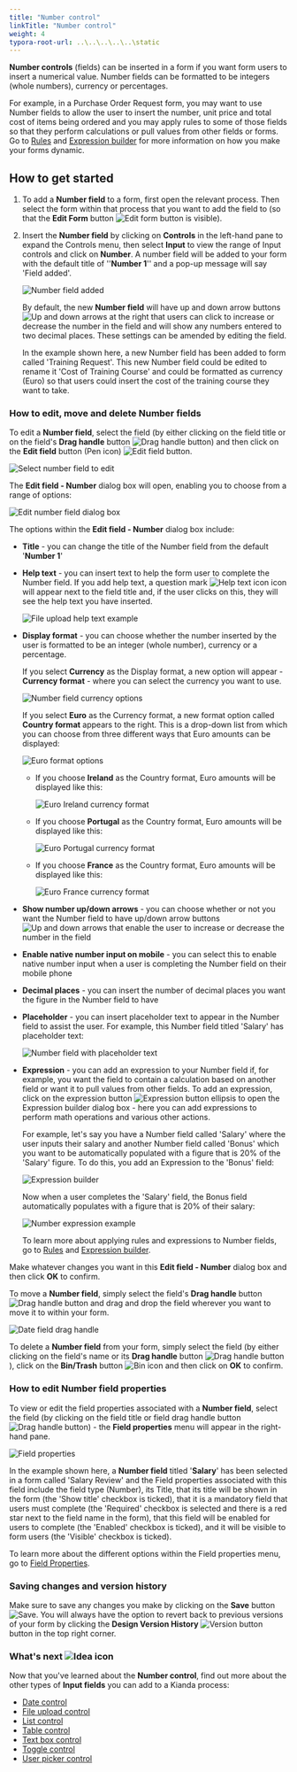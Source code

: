```yaml
---
title: "Number control"
linkTitle: "Number control"
weight: 4
typora-root-url: ..\..\..\..\..\static
---
```


**Number controls** (fields) can be inserted in a form if you want form users to insert a numerical value. Number fields can be formatted to be integers (whole numbers), currency or percentages. 

For example, in a Purchase Order Request form, you may want to use Number fields to allow the user to insert the number, unit price and total cost of items being ordered and you may apply rules to some of those fields so that they perform calculations or pull values from other fields or forms. Go to [Rules](/docs/platform/rules/) and [Expression builder](/docs/platform/rules/general/expression-builder) for more information on how you make your forms dynamic.

## How to get started

1. To add a **Number field** to a form, first open the relevant process. Then select the form within that process that you want to add the field to (so that the **Edit Form** button ![Edit form button](/images/penicon.png) is visible). 

2. Insert the **Number field** by clicking on **Controls** in the left-hand pane to expand the Controls menu, then select **Input** to view the range of Input controls and click on **Number**. A number field will be added to your form with the default title of ''**Number 1**'' and a pop-up message will say 'Field added'.

   ![Number field added](/images/number-field-added.jpg)

   

   By default, the new **Number field** will have up and down arrow buttons ![Up and down arrows](/images/up-down-arrows.jpg) at the right that users can click to increase or decrease the number in the field and will show any numbers entered to two decimal places. These settings can be amended by editing the field. 

   In the example shown here, a new Number field has been added to form called 'Training Request'. This new Number field could be edited to rename it 'Cost of Training Course' and could be formatted as currency (Euro) so that users could insert the cost of the training course they want to take.

   


### How to edit, move and delete Number fields

To edit a **Number field**, select the field (by either clicking on the field title or on the field's **Drag handle** button ![Drag handle button](/images/draghandlewhite-frame.png)) and then click on the **Edit field** button (Pen icon) ![Edit field button](/images/penicon.png). 

![Select number field to edit](/images/number-field-edit2.jpg)

The **Edit field - Number** dialog box will open, enabling you to choose from a range of options:

![Edit number field dialog box](/images/number-edit-dialog.jpg)

The options within the **Edit field - Number** dialog box include:

- **Title** - you can change the title of the Number field from the default '**Number 1**'

- **Help text** - you can insert text to help the form user to complete the Number field. If you add help text, a question mark ![Help text icon](/images/help-icon.jpg) icon will appear next to the field title and, if the user clicks on this, they will see the help text you have inserted.

  ![File upload help text example](/images/number-help-text.jpg)

- **Display format** - you can choose whether the number inserted by the user is formatted to be an integer (whole number), currency or a percentage. 

  If you select **Currency** as the Display format, a new option will appear - **Currency format** - where you can select the currency you want to use.

  ![Number field currency options](/images/number-currency.jpg)

  If you select **Euro** as the Currency format, a new format option called **Country format** appears to the right. This is a drop-down list from which you can choose from three different ways that Euro amounts can be displayed: 

  ![Euro format options](/images/number-euro-format.jpg)

  - If you choose **Ireland** as the Country format, Euro amounts will be displayed like this:

    ![Euro Ireland currency format](/images/number-euro-Ireland.jpg)

  - If you choose **Portugal** as the Country format, Euro amounts will be displayed like this:

    ![Euro Portugal currency format](/images/number-euro-portugal.jpg)

  - If you choose **France** as the Country format, Euro amounts will be displayed like this:

    ![Euro France currency format](/images/number-euro-france.jpg)

- **Show number up/down arrows** - you can choose whether or not you want the Number field to have up/down arrow buttons ![Up and down arrows](/images/up-down-arrows.jpg) that enable the user to increase or decrease the number in the field

- **Enable native number input on mobile** - you can select this to enable native number input when a user is completing the Number field on their mobile phone

- **Decimal places** - you can insert the number of decimal places you want the figure in the Number field to have

- **Placeholder** - you can insert placeholder text to appear in the Number field to assist the user. For example, this Number field titled 'Salary' has placeholder text:

  ![Number field with placeholder text](/images/number-placeholder.jpg)

- **Expression** - you can add an expression to your Number field if, for example, you want the field to contain a calculation based on another field or want it to pull values from other fields. To add an expression, click on the expression button ![Expression button ellipsis](/images/ellipsis.png) to open the Expression builder dialog box - here you can add expressions to perform math operations and various other actions. 

  For example, let's say you have a Number field called 'Salary' where the user inputs their salary and another Number field called 'Bonus' which you want to be automatically populated with a figure that is 20% of the 'Salary' figure. To do this, you add an Expression to the 'Bonus' field:

  ![Expression builder](/images/number-expression-example.jpg)

	Now when a user completes the 'Salary' field, the Bonus field automatically populates with a figure that is 20% of their salary:

	![Number expression example](/images/number-expression-example2.jpg)

	To learn more about applying rules and expressions to Number fields, go to [Rules](/docs/platform/rules/) and [Expression builder](/docs/platform/rules/general/expression-builder).


Make whatever changes you want in this **Edit field - Number** dialog box and then click **OK** to confirm. 

To move a **Number field**, simply select the field's **Drag handle** button ![Drag handle button](/images/draghandlewhite-frame.png) and drag and drop the field wherever you want to move it to within your form.

![Date field drag handle](/images/number-move.jpg)

To delete a **Number field** from your form, simply select the field (by either clicking on the field's name or its **Drag handle** button ![Drag handle button](/images/draghandlewhite-frame.png)), click on the **Bin/Trash** button ![Bin icon](/images/binicon.png) and then click on **OK** to confirm.

### How to edit Number field properties ###

To view or edit the field properties associated with a **Number field**, select the field (by clicking on the field title or field drag handle button ![Drag handle button](/images/draghandlewhite-frame.png)) - the **Field properties** menu will appear in the right-hand pane.

![Field properties](/images/number-properties.jpg)

In the example shown here, a **Number field** titled '**Salary**' has been selected in a form called 'Salary Review' and the Field properties associated with this field include the field type (Number), its Title, that its title will be shown in the form (the 'Show title' checkbox is ticked), that it is a mandatory field that users must complete (the 'Required' checkbox is selected and there is a red star next to the field name in the form), that this field will be enabled for users to complete (the 'Enabled' checkbox is ticked), and it will be visible to form users (the 'Visible' checkbox is ticked).

To learn more about the different options within the Field properties menu, go to [Field Properties](/docs/platform/controls/properties#field-properties).

### Saving changes and version history ###

Make sure to save any changes you make by clicking on the **Save** button ![Save](/images/saveprocess.png). You will always have the option to revert back to previous versions of your form by clicking the **Design Version History** ![Version button](/images/version8.png) button in the top right corner.



### What's next  ![Idea icon](/images/18.png) ###

Now that you've learned about the **Number control**, find out more about the other types of **Input fields** you can add to a Kianda process:

- [Date control](/docs/platform/controls/input/date/)
- [File upload control](/docs/platform/controls/input/file-upload/)
- [List control](/docs/platform/controls/input/list/)
- [Table control](/docs/platform/controls/input/table/)
- [Text box control](/docs/platform/controls/input/textbox/)
- [Toggle control](/docs/platform/controls/input/toggle/)
- [User picker control](/docs/platform/controls/input/user-picker/)
